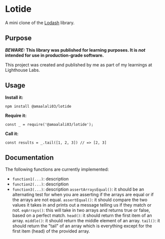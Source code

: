 # Lotide

A mini clone of the [Lodash](https://lodash.com) library.

## Purpose

**_BEWARE:_ This library was published for learning purposes. It is _not_ intended for use in production-grade software.**

This project was created and published by me as part of my learnings at Lighthouse Labs. 

## Usage

**Install it:**

`npm install @amaalali03/lotide`

**Require it:**

`const _ = require('@amaalali03/lotide');`

**Call it:**

`const results = _.tail([1, 2, 3]) // => [2, 3]`

## Documentation

The following functions are currently implemented:

* `function1(...)`: description
* `function2(...)`: description
* `function3(...)`: description
`assertArraysEqual()`: it should be an alternating test for when you are asserting if the arrays are equal or if the arrays are not equal. 
`assertEqual()`: it should compare the two values it takes in and prints out a message telling us if they match or not.
`eqArrays()`: this will take in two arrays and returns true or false, based on a perfect match. 
`head()`: it should return  the first item of an array.
`middle()`: it should return the middle element of an array.
`tail()`: it should return the "tail" of an array which is everything except for the first item (head) of the provided array.
